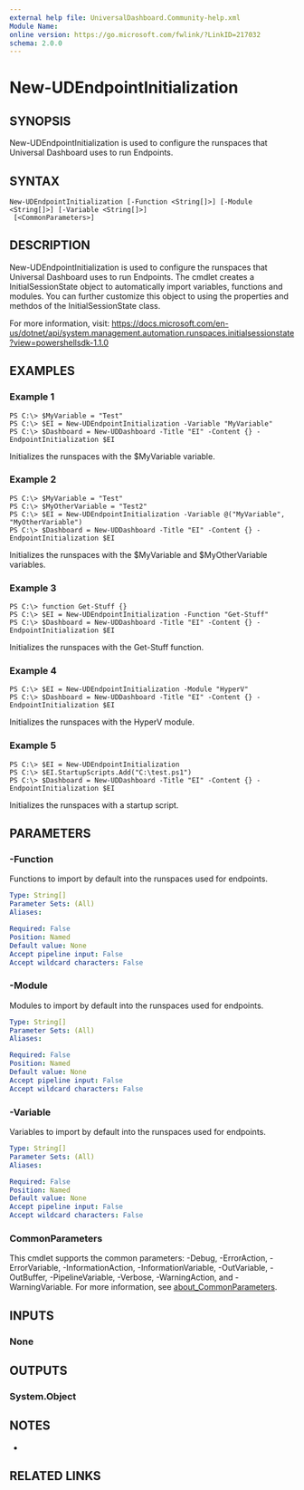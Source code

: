 ```yaml
---
external help file: UniversalDashboard.Community-help.xml
Module Name:
online version: https://go.microsoft.com/fwlink/?LinkID=217032
schema: 2.0.0
---
```


# New-UDEndpointInitialization

## SYNOPSIS
New-UDEndpointInitialization is used to configure the runspaces that Universal Dashboard uses to run Endpoints.

## SYNTAX

```
New-UDEndpointInitialization [-Function <String[]>] [-Module <String[]>] [-Variable <String[]>]
 [<CommonParameters>]
```

## DESCRIPTION
New-UDEndpointInitialization is used to configure the runspaces that Universal Dashboard uses to run Endpoints.
The cmdlet creates a InitialSessionState object to automatically import variables, functions and modules.
You can further customize this object to using the properties and methdos of the InitialSessionState class.

For more information, visit: https://docs.microsoft.com/en-us/dotnet/api/system.management.automation.runspaces.initialsessionstate?view=powershellsdk-1.1.0

## EXAMPLES

### Example 1
```
PS C:\> $MyVariable = "Test"
PS C:\> $EI = New-UDEndpointInitialization -Variable "MyVariable"
PS C:\> $Dashboard = New-UDDashboard -Title "EI" -Content {} -EndpointInitialization $EI
```

Initializes the runspaces with the $MyVariable variable.

### Example 2
```
PS C:\> $MyVariable = "Test"
PS C:\> $MyOtherVariable = "Test2"
PS C:\> $EI = New-UDEndpointInitialization -Variable @("MyVariable", "MyOtherVariable")
PS C:\> $Dashboard = New-UDDashboard -Title "EI" -Content {} -EndpointInitialization $EI
```

Initializes the runspaces with the $MyVariable and $MyOtherVariable variables.

### Example 3
```
PS C:\> function Get-Stuff {}
PS C:\> $EI = New-UDEndpointInitialization -Function "Get-Stuff"
PS C:\> $Dashboard = New-UDDashboard -Title "EI" -Content {} -EndpointInitialization $EI
```

Initializes the runspaces with the Get-Stuff function.

### Example 4
```
PS C:\> $EI = New-UDEndpointInitialization -Module "HyperV"
PS C:\> $Dashboard = New-UDDashboard -Title "EI" -Content {} -EndpointInitialization $EI
```

Initializes the runspaces with the HyperV module.

### Example 5
```
PS C:\> $EI = New-UDEndpointInitialization 
PS C:\> $EI.StartupScripts.Add("C:\test.ps1")
PS C:\> $Dashboard = New-UDDashboard -Title "EI" -Content {} -EndpointInitialization $EI
```

Initializes the runspaces with a startup script.

## PARAMETERS

### -Function
Functions to import by default into the runspaces used for endpoints.

```yaml
Type: String[]
Parameter Sets: (All)
Aliases:

Required: False
Position: Named
Default value: None
Accept pipeline input: False
Accept wildcard characters: False
```

### -Module
Modules to import by default into the runspaces used for endpoints.

```yaml
Type: String[]
Parameter Sets: (All)
Aliases:

Required: False
Position: Named
Default value: None
Accept pipeline input: False
Accept wildcard characters: False
```

### -Variable
Variables to import by default into the runspaces used for endpoints.

```yaml
Type: String[]
Parameter Sets: (All)
Aliases:

Required: False
Position: Named
Default value: None
Accept pipeline input: False
Accept wildcard characters: False
```

### CommonParameters
This cmdlet supports the common parameters: -Debug, -ErrorAction, -ErrorVariable, -InformationAction, -InformationVariable, -OutVariable, -OutBuffer, -PipelineVariable, -Verbose, -WarningAction, and -WarningVariable. For more information, see [about_CommonParameters](http://go.microsoft.com/fwlink/?LinkID=113216).

## INPUTS

### None
## OUTPUTS

### System.Object
## NOTES
*

## RELATED LINKS
